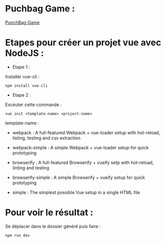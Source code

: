 # Puchbag Game :

<a href="https://github.com/BaptisteHardelin/VueJsTutoriel/tree/main/BeforeCli/punchbagGame/index.html">PunchBag Game</a>

# Etapes pour créer un projet vue avec NodeJS :

* Etape 1 :

Installer vue-cli :

    npm install vue-cli

* Etape 2 :

Excéuter cette commande : 

    vue init <template-name> <project-name>

template-name :

- webpack : A full-featured Webpack + vue-loader setup with hot-reload, listing, testing and css extraction

- webpack-simple : A simple Webpack + vue-loader setup for quick prototyping

- browserify : A full-featured Browserify + vueify setp with hot-reload, linting and testing

- browserify-simple : A  simple Browserify + vueify setup for quick prototyping

- simple : The simplest possible Vue setup in a single HTML file


# Pour voir le résultat :

Se déplacer dans le dossier <project-name> généré puis faire :

    npm run dev
